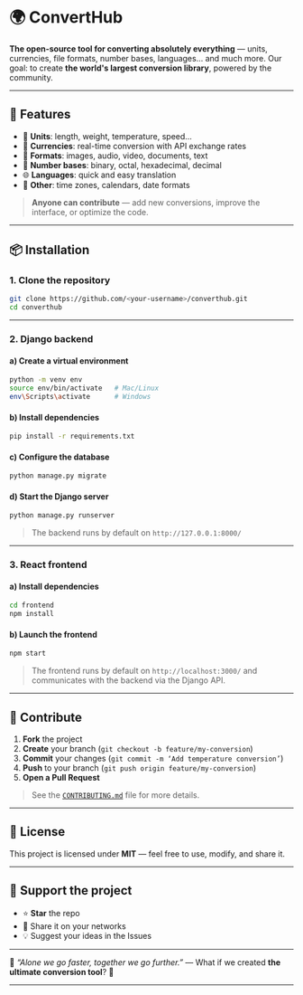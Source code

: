 # 🌍 ConvertHub

**The open-source tool for converting absolutely everything** — units, currencies, file formats, number bases, languages... and much more.
Our goal: to create **the world's largest conversion library**, powered by the community.

---

## 🚀 Features

* 🔄 **Units**: length, weight, temperature, speed...
* 💱 **Currencies**: real-time conversion with API exchange rates
* 📂 **Formats**: images, audio, video, documents, text
* 🧮 **Number bases**: binary, octal, hexadecimal, decimal
* 🌐 **Languages**: quick and easy translation
* 📅 **Other**: time zones, calendars, date formats

> **Anyone can contribute** — add new conversions, improve the interface, or optimize the code.

---

## 📦 Installation

### 1. Clone the repository

```bash
git clone https://github.com/<your-username>/converthub.git
cd converthub
```

---

### 2. Django backend

#### a) Create a virtual environment

```bash
python -m venv env
source env/bin/activate   # Mac/Linux
env\Scripts\activate      # Windows
```

#### b) Install dependencies

```bash
pip install -r requirements.txt
```

#### c) Configure the database

```bash
python manage.py migrate
```

#### d) Start the Django server

```bash
python manage.py runserver
```

> The backend runs by default on `http://127.0.0.1:8000/`

---

### 3. React frontend

#### a) Install dependencies

```bash
cd frontend
npm install
```

#### b) Launch the frontend

```bash
npm start
```

> The frontend runs by default on `http://localhost:3000/` and communicates with the backend via the Django API.

---

## 🤝 Contribute

1. **Fork** the project
2. **Create** your branch (`git checkout -b feature/my-conversion`)
3. **Commit** your changes (`git commit -m ‘Add temperature conversion’`)
4. **Push** to your branch (`git push origin feature/my-conversion`)
5. **Open a Pull Request**

> See the [`CONTRIBUTING.md`](CONTRIBUTING.md) file for more details.

---

## 📜 License

This project is licensed under **MIT** — feel free to use, modify, and share it.

---

## 🌟 Support the project

* ⭐ **Star** the repo
* 📢 Share it on your networks
* 💡 Suggest your ideas in the Issues

---

💬 *“Alone we go faster, together we go further.”* — What if we created **the ultimate conversion tool**? 🚀

---
